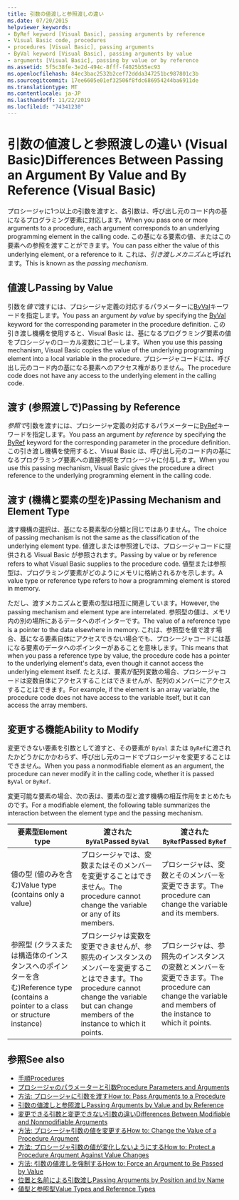 ```yaml
---
title: 引数の値渡しと参照渡しの違い
ms.date: 07/20/2015
helpviewer_keywords:
- ByRef keyword [Visual Basic], passing arguments by reference
- Visual Basic code, procedures
- procedures [Visual Basic], passing arguments
- ByVal keyword [Visual Basic], passing arguments by value
- arguments [Visual Basic], passing by value or by reference
ms.assetid: 5f5c38fe-3e2d-494c-8fff-f4025b55ec93
ms.openlocfilehash: 84ec3bac2532b2cef72ddda347251bc987801c3b
ms.sourcegitcommit: 17ee6605e01ef32506f8fdc686954244ba6911de
ms.translationtype: MT
ms.contentlocale: ja-JP
ms.lasthandoff: 11/22/2019
ms.locfileid: "74341230"
---
```

# <a name="differences-between-passing-an-argument-by-value-and-by-reference-visual-basic"></a><span data-ttu-id="8c227-102">引数の値渡しと参照渡しの違い (Visual Basic)</span><span class="sxs-lookup"><span data-stu-id="8c227-102">Differences Between Passing an Argument By Value and By Reference (Visual Basic)</span></span>
<span data-ttu-id="8c227-103">プロシージャに1つ以上の引数を渡すと、各引数は、呼び出し元のコード内の基になるプログラミング要素に対応します。</span><span class="sxs-lookup"><span data-stu-id="8c227-103">When you pass one or more arguments to a procedure, each argument corresponds to an underlying programming element in the calling code.</span></span> <span data-ttu-id="8c227-104">この基になる要素の値、またはこの要素への参照を渡すことができます。</span><span class="sxs-lookup"><span data-stu-id="8c227-104">You can pass either the value of this underlying element, or a reference to it.</span></span> <span data-ttu-id="8c227-105">これは、*引き渡しメカニズム*と呼ばれます。</span><span class="sxs-lookup"><span data-stu-id="8c227-105">This is known as the *passing mechanism*.</span></span>  
  
## <a name="passing-by-value"></a><span data-ttu-id="8c227-106">値渡し</span><span class="sxs-lookup"><span data-stu-id="8c227-106">Passing by Value</span></span>  
 <span data-ttu-id="8c227-107">引数を*値で*渡すには、プロシージャ定義の対応するパラメーターに[ByVal](../../../../visual-basic/language-reference/modifiers/byval.md)キーワードを指定します。</span><span class="sxs-lookup"><span data-stu-id="8c227-107">You pass an argument *by value* by specifying the [ByVal](../../../../visual-basic/language-reference/modifiers/byval.md) keyword for the corresponding parameter in the procedure definition.</span></span> <span data-ttu-id="8c227-108">この引き渡し機構を使用すると、Visual Basic は、基になるプログラミング要素の値をプロシージャのローカル変数にコピーします。</span><span class="sxs-lookup"><span data-stu-id="8c227-108">When you use this passing mechanism, Visual Basic copies the value of the underlying programming element into a local variable in the procedure.</span></span> <span data-ttu-id="8c227-109">プロシージャコードには、呼び出し元のコード内の基になる要素へのアクセス権がありません。</span><span class="sxs-lookup"><span data-stu-id="8c227-109">The procedure code does not have any access to the underlying element in the calling code.</span></span>  
  
## <a name="passing-by-reference"></a><span data-ttu-id="8c227-110">渡す (参照渡しで)</span><span class="sxs-lookup"><span data-stu-id="8c227-110">Passing by Reference</span></span>  
 <span data-ttu-id="8c227-111">*参照で*引数を渡すには、プロシージャ定義の対応するパラメーターに[ByRef](../../../../visual-basic/language-reference/modifiers/byref.md)キーワードを指定します。</span><span class="sxs-lookup"><span data-stu-id="8c227-111">You pass an argument *by reference* by specifying the [ByRef](../../../../visual-basic/language-reference/modifiers/byref.md) keyword for the corresponding parameter in the procedure definition.</span></span> <span data-ttu-id="8c227-112">この引き渡し機構を使用すると、Visual Basic は、呼び出し元のコード内の基になるプログラミング要素への直接参照をプロシージャに付与します。</span><span class="sxs-lookup"><span data-stu-id="8c227-112">When you use this passing mechanism, Visual Basic gives the procedure a direct reference to the underlying programming element in the calling code.</span></span>  
  
## <a name="passing-mechanism-and-element-type"></a><span data-ttu-id="8c227-113">渡す (機構と要素の型を)</span><span class="sxs-lookup"><span data-stu-id="8c227-113">Passing Mechanism and Element Type</span></span>  
 <span data-ttu-id="8c227-114">渡す機構の選択は、基になる要素型の分類と同じではありません。</span><span class="sxs-lookup"><span data-stu-id="8c227-114">The choice of passing mechanism is not the same as the classification of the underlying element type.</span></span> <span data-ttu-id="8c227-115">値渡しまたは参照渡しでは、プロシージャコードに提供される Visual Basic が参照されます。</span><span class="sxs-lookup"><span data-stu-id="8c227-115">Passing by value or by reference refers to what Visual Basic supplies to the procedure code.</span></span> <span data-ttu-id="8c227-116">値型または参照型は、プログラミング要素がどのようにメモリに格納されるかを示します。</span><span class="sxs-lookup"><span data-stu-id="8c227-116">A value type or reference type refers to how a programming element is stored in memory.</span></span>  
  
 <span data-ttu-id="8c227-117">ただし、渡すメカニズムと要素の型は相互に関連しています。</span><span class="sxs-lookup"><span data-stu-id="8c227-117">However, the passing mechanism and element type are interrelated.</span></span> <span data-ttu-id="8c227-118">参照型の値は、メモリ内の別の場所にあるデータへのポインターです。</span><span class="sxs-lookup"><span data-stu-id="8c227-118">The value of a reference type is a pointer to the data elsewhere in memory.</span></span> <span data-ttu-id="8c227-119">これは、参照型を値で渡す場合、基になる要素自体にアクセスできない場合でも、プロシージャコードには基になる要素のデータへのポインターがあることを意味します。</span><span class="sxs-lookup"><span data-stu-id="8c227-119">This means that when you pass a reference type by value, the procedure code has a pointer to the underlying element's data, even though it cannot access the underlying element itself.</span></span> <span data-ttu-id="8c227-120">たとえば、要素が配列変数の場合、プロシージャコードは変数自体にアクセスすることはできませんが、配列のメンバーにアクセスすることはできます。</span><span class="sxs-lookup"><span data-stu-id="8c227-120">For example, if the element is an array variable, the procedure code does not have access to the variable itself, but it can access the array members.</span></span>  
  
## <a name="ability-to-modify"></a><span data-ttu-id="8c227-121">変更する機能</span><span class="sxs-lookup"><span data-stu-id="8c227-121">Ability to Modify</span></span>  
 <span data-ttu-id="8c227-122">変更できない要素を引数として渡すと、その要素が `ByVal` または `ByRef`に渡されたかどうかにかかわらず、呼び出し元のコードでプロシージャを変更することはできません。</span><span class="sxs-lookup"><span data-stu-id="8c227-122">When you pass a nonmodifiable element as an argument, the procedure can never modify it in the calling code, whether it is passed `ByVal` or `ByRef`.</span></span>  
  
 <span data-ttu-id="8c227-123">変更可能な要素の場合、次の表は、要素の型と渡す機構の相互作用をまとめたものです。</span><span class="sxs-lookup"><span data-stu-id="8c227-123">For a modifiable element, the following table summarizes the interaction between the element type and the passing mechanism.</span></span>  
  
|<span data-ttu-id="8c227-124">要素型</span><span class="sxs-lookup"><span data-stu-id="8c227-124">Element type</span></span>|<span data-ttu-id="8c227-125">渡された `ByVal`</span><span class="sxs-lookup"><span data-stu-id="8c227-125">Passed `ByVal`</span></span>|<span data-ttu-id="8c227-126">渡された `ByRef`</span><span class="sxs-lookup"><span data-stu-id="8c227-126">Passed `ByRef`</span></span>|  
|------------------|--------------------|--------------------|  
|<span data-ttu-id="8c227-127">値の型 (値のみを含む)</span><span class="sxs-lookup"><span data-stu-id="8c227-127">Value type (contains only a value)</span></span>|<span data-ttu-id="8c227-128">プロシージャでは、変数またはそのメンバーを変更することはできません。</span><span class="sxs-lookup"><span data-stu-id="8c227-128">The procedure cannot change the variable or any of its members.</span></span>|<span data-ttu-id="8c227-129">プロシージャは、変数とそのメンバーを変更できます。</span><span class="sxs-lookup"><span data-stu-id="8c227-129">The procedure can change the variable and its members.</span></span>|  
|<span data-ttu-id="8c227-130">参照型 (クラスまたは構造体のインスタンスへのポインターを含む)</span><span class="sxs-lookup"><span data-stu-id="8c227-130">Reference type (contains a pointer to a class or structure instance)</span></span>|<span data-ttu-id="8c227-131">プロシージャは変数を変更できませんが、参照先のインスタンスのメンバーを変更することはできます。</span><span class="sxs-lookup"><span data-stu-id="8c227-131">The procedure cannot change the variable but can change members of the instance to which it points.</span></span>|<span data-ttu-id="8c227-132">プロシージャは、参照先のインスタンスの変数とメンバーを変更できます。</span><span class="sxs-lookup"><span data-stu-id="8c227-132">The procedure can change the variable and members of the instance to which it points.</span></span>|  
  
## <a name="see-also"></a><span data-ttu-id="8c227-133">参照</span><span class="sxs-lookup"><span data-stu-id="8c227-133">See also</span></span>

- [<span data-ttu-id="8c227-134">手順</span><span class="sxs-lookup"><span data-stu-id="8c227-134">Procedures</span></span>](./index.md)
- [<span data-ttu-id="8c227-135">プロシージャのパラメーターと引数</span><span class="sxs-lookup"><span data-stu-id="8c227-135">Procedure Parameters and Arguments</span></span>](./procedure-parameters-and-arguments.md)
- [<span data-ttu-id="8c227-136">方法: プロシージャに引数を渡す</span><span class="sxs-lookup"><span data-stu-id="8c227-136">How to: Pass Arguments to a Procedure</span></span>](./how-to-pass-arguments-to-a-procedure.md)
- [<span data-ttu-id="8c227-137">引数の値渡しと参照渡し</span><span class="sxs-lookup"><span data-stu-id="8c227-137">Passing Arguments by Value and by Reference</span></span>](./passing-arguments-by-value-and-by-reference.md)
- [<span data-ttu-id="8c227-138">変更できる引数と変更できない引数の違い</span><span class="sxs-lookup"><span data-stu-id="8c227-138">Differences Between Modifiable and Nonmodifiable Arguments</span></span>](./differences-between-modifiable-and-nonmodifiable-arguments.md)
- [<span data-ttu-id="8c227-139">方法: プロシージャ引数の値を変更する</span><span class="sxs-lookup"><span data-stu-id="8c227-139">How to: Change the Value of a Procedure Argument</span></span>](./how-to-change-the-value-of-a-procedure-argument.md)
- [<span data-ttu-id="8c227-140">方法: プロシージャ引数の値が変化しないようにする</span><span class="sxs-lookup"><span data-stu-id="8c227-140">How to: Protect a Procedure Argument Against Value Changes</span></span>](./how-to-protect-a-procedure-argument-against-value-changes.md)
- [<span data-ttu-id="8c227-141">方法: 引数の値渡しを強制する</span><span class="sxs-lookup"><span data-stu-id="8c227-141">How to: Force an Argument to Be Passed by Value</span></span>](./how-to-force-an-argument-to-be-passed-by-value.md)
- [<span data-ttu-id="8c227-142">位置と名前による引数渡し</span><span class="sxs-lookup"><span data-stu-id="8c227-142">Passing Arguments by Position and by Name</span></span>](./passing-arguments-by-position-and-by-name.md)
- [<span data-ttu-id="8c227-143">値型と参照型</span><span class="sxs-lookup"><span data-stu-id="8c227-143">Value Types and Reference Types</span></span>](../../../../visual-basic/programming-guide/language-features/data-types/value-types-and-reference-types.md)
